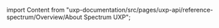 
import Content from "uxp-documentation/src/pages/uxp-api/reference-spectrum/Overview/About Spectrum UXP";

<Content query="product=xd"/>
